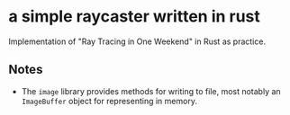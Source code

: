 # a simple raycaster written in rust
Implementation of "Ray Tracing in One Weekend" in Rust as practice.

## Notes
* The `image` library provides methods for writing to file, most notably an `ImageBuffer` object for representing in memory.
